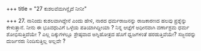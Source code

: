 +++
title = "27 ಕುಶಲವೆಮಗಿನ್ದೈದೆ ನೀನೀ"

+++
27. ನಾನಿಂದು ಕುಶಲವಾಗಿದ್ದೇನೆ ಎಂದು ಹೇಳಿ, ನಾರದ ಧರ್ಮರಾಜನನ್ನು ರಾಜಕಾರಣದ ಹಲವು ಪ್ರಶ್ನೆನ್ನು ಕೇಳುತ್ತಾನೆ. ನೀನು ಈ ಭೂವಧುವಿಗೆ ಒಳ್ಳೆಯ ಪತಿಯಾಗಿದ್ದೀಯಾ ? ನಿನ್ನ ಆಜ್ಞೆಗೆ ಅಧೀನವಾಗಿ ವರ್ಣಾಶ್ರಮ ಧರ್ಮ ಶೋಭಿಸುತ್ತಿದೆಯೇ ? ಎಲ್ಲ ದಿಕ್ಕುಗಳಲ್ಲೂ ಶ್ರೇಷ್ಠವಾದ ಅಗ್ನಿಹೋತ್ರದ ಹೊಗೆ ಧ್ವಜಗಳಂತೆ ಹರಡುತ್ತಿವೆಯೇ? ಸಜ್ಜನರನ್ನು ದುರ್ಜನರು ನಿಂದಿಸುತ್ತಿಲ್ಲ ಅಲ್ಲವೇ ?